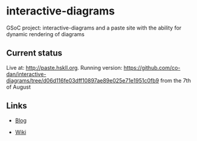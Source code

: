 interactive-diagrams
====================
GSoC project:
interactive-diagrams and a paste site with the ability for dynamic rendering of diagrams

## Current status

Live at: <http://paste.hskll.org>. 
Running version: https://github.com/co-dan/interactive-diagrams/tree/d06d116fe03dff10897ae89e025e71e1951c0fb9 from the 7th of August

## Links

- [Blog](http://parenz.wordpress.com)

- [Wiki](https://github.com/co-dan/interactive-diagrams/wiki)


